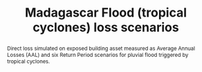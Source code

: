 ---
schema: rdl
title: Madagascar Flood (tropical cyclones) loss scenarios
organization: GFDRR
filename: lss-mdg-fl-tcy
resources:
  - name: Madagascar flood and wind (tropical cyclone) loss scenarios
    aggregation_type: Administrative boundaries
    format:
      - gpkg
    resource_description: >-
      Dataset includes aggregated AAL as well as individual RP loss estimates
      for ADM1 and ADM2 levels.
    h-res: ''
    epsg: 4326 (WGS84)
    url: >-
      https://rdl-jkan-datasets.s3-ap-southeast-2.amazonaws.com/loss/lss-mdg-tcy.gpkg
category:
  - Loss
abstract: >-
  Direct loss simulated on exposed building asset measured as Average Annual
  Losses (AAL) and six Return Period scenarios for pluvial flood triggered by
  tropical cyclones.
notes: >-
  This data set was produced with financial support from the European Union in
  the framework of the ACP-EU Natural Disaster Risk Reduction Program, managed
  by the Global Facility for Disaster Reduction and Recovery (GFDRR).
source: SWIO-RAFI
model_date: '2016'
version: '1'
purpose: >-
  Quantification of site specific risk of flood, earthquakes, tropical cyclones,
  storm surge and tsunamis, to support improvement in the resiliency and
  capacity of South West Indian Ocean island states through the creation of
  disaster risk financing strategies.
project: >-
  GFDRR South West Indian Ocean Risk Assessment and Financing Initiative
  (SWIO-RAFI)
biblio_title: >-
  World Bank (2017) - Southwest Indian Ocean Risk Assessment and Financing
  Initiative: Summary Report and Risk Profiles
biblio_url: >-
  https://www.gfdrr.org/en/publication/southwest-indian-ocean-risk-assessment-and-financing-initiative-summary-report-and-risk
geo_coverage:
  - MDG
license: 'https://creativecommons.org/licenses/by-sa/4.0/'
maintainer: GFDRR
maintainer_email: contact@riskdatalibrary.org
hazard_type:
  - FL
process_type:
  - FPF
time_start: ''
time_end: ''
time_year: ''
occupancy:
  - Mixed
exposure_category:
  - Buildings
val_type:
  - Structure
impact: Direct
loss_type: Ground up
frequency_type:
  - Return Period
return_period: '25, 50, 100, 250, 500, 1000 years'
metric: Annual Average Losses
val_unit: USD
hazard_link: 'http://jkan.riskdatalibrary.org/datasets/hzd-mdg-fl-tcy/'
exposure_link: 'http://jkan.riskdatalibrary.org/datasets/exp-mdg-all/'
vulnerability_link: ''
---